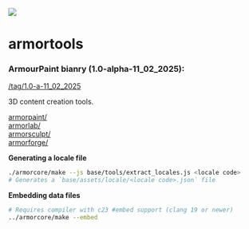 ![](https://armorpaint.org/img/git_root.jpg)

armortools
==============
### ArmourPaint bianry (1.0-alpha-11_02_2025):

[/tag/1.0-a-11_02_2025](https://github.com/moxiu33/armortools/releases/tag/1.0-a-11_02_2025)

3D content creation tools.

[armorpaint/](https://github.com/armory3d/armortools/tree/main/armorpaint)<br>
[armorlab/](https://github.com/armory3d/armortools/tree/main/armorlab)<br>
[armorsculpt/](https://github.com/armory3d/armortools/tree/main/armorsculpt)<br>
[armorforge/](https://github.com/armory3d/armortools/tree/main/armorforge)

**Generating a locale file**
```bash
./armorcore/make --js base/tools/extract_locales.js <locale code>
# Generates a `base/assets/locale/<locale code>.json` file
```

**Embedding data files**
```bash
# Requires compiler with c23 #embed support (clang 19 or newer)
../armorcore/make --embed
```
